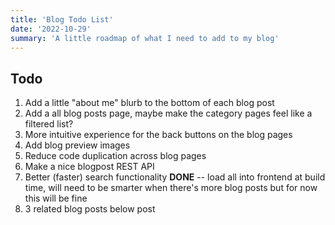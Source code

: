 ```yaml
---
title: 'Blog Todo List'
date: '2022-10-29'
summary: 'A little roadmap of what I need to add to my blog'
---
```


## Todo

1. Add a little "about me" blurb to the bottom of each blog post
2. Add a all blog posts page, maybe make the category pages feel like a filtered list?
3. More intuitive experience for the back buttons on the blog pages
4. Add blog preview images
5. Reduce code duplication across blog pages
6. Make a nice blogpost REST API
7. Better (faster) search functionality **DONE** -- load all into frontend at build time, will need to be smarter when there's more blog posts but for now this will be fine
8. 3 related blog posts below post
